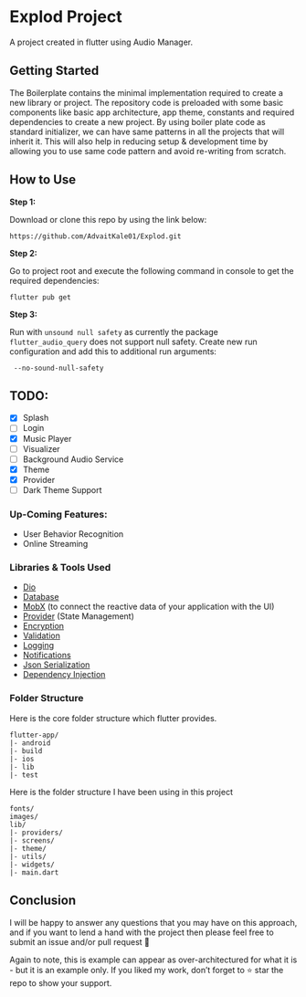 # Explod Project

A project created in flutter using Audio Manager.

## Getting Started

The Boilerplate contains the minimal implementation required to create a new library or project. The repository code is preloaded with some basic components like basic app architecture, app theme, constants and required dependencies to create a new project. By using boiler plate code as standard initializer, we can have same patterns in all the projects that will inherit it. This will also help in reducing setup & development time by allowing you to use same code pattern and avoid re-writing from scratch.

## How to Use 

**Step 1:**

Download or clone this repo by using the link below:

```
https://github.com/AdvaitKale01/Explod.git
```

**Step 2:**

Go to project root and execute the following command in console to get the required dependencies: 

```
flutter pub get 
```

**Step 3:**

Run with `unsound null safety` as currently the package ```flutter_audio_query``` does not support null safety. Create new run configuration and add this to additional run arguments:

```
 --no-sound-null-safety
```

## TODO:

- [x] Splash 
- [ ] Login 
- [x] Music Player 
- [ ] Visualizer 
- [ ] Background Audio Service 
- [x] Theme 
- [x] Provider  
- [ ] Dark Theme Support

### Up-Coming Features:

* User Behavior Recognition
* Online Streaming

### Libraries & Tools Used

* [Dio](https://github.com/flutterchina/dio)
* [Database](https://github.com/tekartik/sembast.dart)
* [MobX](https://github.com/mobxjs/mobx.dart) (to connect the reactive data of your application with the UI)
* [Provider](https://github.com/rrousselGit/provider) (State Management)
* [Encryption](https://github.com/xxtea/xxtea-dart)
* [Validation](https://github.com/dart-league/validators)
* [Logging](https://github.com/zubairehman/Flogs)
* [Notifications](https://github.com/AndreHaueisen/flushbar)
* [Json Serialization](https://github.com/dart-lang/json_serializable)
* [Dependency Injection](https://github.com/fluttercommunity/get_it)

### Folder Structure
Here is the core folder structure which flutter provides.

```
flutter-app/
|- android
|- build
|- ios
|- lib
|- test
```

Here is the folder structure I have been using in this project

```
fonts/
images/
lib/
|- providers/
|- screens/
|- theme/
|- utils/
|- widgets/
|- main.dart
```

[comment]: <> (Now, lets dive into the lib folder which has the main code for the application.)

[comment]: <> (```)

[comment]: <> (1- constants - All the application level constants are defined in this directory with-in their respective files. This directory contains the constants for `theme`, `dimentions`, `api endpoints`, `preferences` and `strings`.)

[comment]: <> (2- data - Contains the data layer of your project, includes directories for local, network and shared pref/cache.)

[comment]: <> (3- stores - Contains store&#40;s&#41; for state-management of your application, to connect the reactive data of your application with the UI. )

[comment]: <> (4- ui — Contains all the ui of your project, contains sub directory for each screen.)

[comment]: <> (5- util — Contains the utilities/common functions of your application.)

[comment]: <> (6- widgets — Contains the common widgets for your applications. For example, Button, TextField etc.)

[comment]: <> (7- routes.dart — This file contains all the routes for your application.)

[comment]: <> (8- main.dart - This is the starting point of the application. All the application level configurations are defined in this file i.e, theme, routes, title, orientation etc.)

[comment]: <> (```)

[comment]: <> (### Constants)

[comment]: <> (This directory contains all the application level constants. A separate file is created for each type as shown in example below:)

[comment]: <> (```)

[comment]: <> (constants/)

[comment]: <> (|- app_theme.dart)

[comment]: <> (|- dimens.dart)

[comment]: <> (|- endpoints.dart)

[comment]: <> (|- preferences.dart)

[comment]: <> (|- strings.dart)

[comment]: <> (```)

[comment]: <> (### Data)

[comment]: <> (All the business logic of your application will go into this directory, it represents the data layer of your application. It is sub-divided into three directories `local`, `network` and `sharedperf`, each containing the domain specific logic. Since each layer exists independently, that makes it easier to unit test. The communication between UI and data layer is handled by using central repository.)

[comment]: <> (```)

[comment]: <> (data/)

[comment]: <> (|- local/)

[comment]: <> (    |- constants/)

[comment]: <> (    |- datasources/)

[comment]: <> (    |- app_database.dart)
   
[comment]: <> (|- network/)

[comment]: <> (    |- constants/)

[comment]: <> (    |- exceptions/)

[comment]: <> (    |- rest_client.dart)
    
[comment]: <> (|- sharedpref)

[comment]: <> (    |- constants/)

[comment]: <> (    |- shared_preference_helper.dart)
    
[comment]: <> (|- repository.dart)

[comment]: <> (```)

[comment]: <> (### Stores)

[comment]: <> (The store is where all your application state lives in flutter. The Store is basically a widget that stands at the top of the widget tree and passes it's data down using special methods. In-case of multiple stores, a separate folder for each store is created as shown in the example below:)

[comment]: <> (```)

[comment]: <> (stores/)

[comment]: <> (|- login/)

[comment]: <> (    |- login_store.dart)

[comment]: <> (    |- form_validator.dart)

[comment]: <> (```)

[comment]: <> (### UI)

[comment]: <> (This directory contains all the ui of your application. Each screen is located in a separate folder making it easy to combine group of files related to that particular screen. All the screen specific widgets will be placed in `widgets` directory as shown in the example below:)

[comment]: <> (```)

[comment]: <> (ui/)

[comment]: <> (|- login)

[comment]: <> (   |- login_screen.dart)

[comment]: <> (   |- widgets)

[comment]: <> (      |- login_form.dart)

[comment]: <> (      |- login_button.dart)

[comment]: <> (```)

[comment]: <> (### Utils)

[comment]: <> (Contains the common file&#40;s&#41; and utilities used in a project. The folder structure is as follows: )

[comment]: <> (```)

[comment]: <> (utils/)

[comment]: <> (|- encryption)

[comment]: <> (   |- xxtea.dart)

[comment]: <> (|- date)

[comment]: <> (  |- date_time.dart)

[comment]: <> (```)

[comment]: <> (### Widgets)

[comment]: <> (Contains the common widgets that are shared across multiple screens. For example, Button, TextField etc.)

[comment]: <> (```)

[comment]: <> (widgets/)

[comment]: <> (|- app_icon_widget.dart)

[comment]: <> (|- empty_app_bar.dart)

[comment]: <> (|- progress_indicator.dart)

[comment]: <> (```)

[comment]: <> (### Routes)

[comment]: <> (This file contains all the routes for your application.)

[comment]: <> (```dart)

[comment]: <> (import 'package:flutter/material.dart';)

[comment]: <> (import 'ui/home/home.dart';)

[comment]: <> (import 'ui/login/login.dart';)

[comment]: <> (import 'ui/splash/splash.dart';)

[comment]: <> (class Routes {)

[comment]: <> (  Routes._&#40;&#41;;)

[comment]: <> (  //static variables)

[comment]: <> (  static const String splash = '/splash';)

[comment]: <> (  static const String login = '/login';)

[comment]: <> (  static const String home = '/home';)

[comment]: <> (  static final routes = <String, WidgetBuilder>{)

[comment]: <> (    splash: &#40;BuildContext context&#41; => SplashScreen&#40;&#41;,)

[comment]: <> (    login: &#40;BuildContext context&#41; => LoginScreen&#40;&#41;,)

[comment]: <> (    home: &#40;BuildContext context&#41; => HomeScreen&#40;&#41;,)

[comment]: <> (  };)

[comment]: <> (})

[comment]: <> (```)

[comment]: <> (### Main)

[comment]: <> (This is the starting point of the application. All the application level configurations are defined in this file i.e, theme, routes, title, orientation etc.)

[comment]: <> (```dart)

[comment]: <> (import 'package:boilerplate/routes.dart';)

[comment]: <> (import 'package:flutter/material.dart';)

[comment]: <> (import 'package:flutter/services.dart';)

[comment]: <> (import 'constants/app_theme.dart';)

[comment]: <> (import 'constants/strings.dart';)

[comment]: <> (import 'ui/splash/splash.dart';)

[comment]: <> (void main&#40;&#41; {)

[comment]: <> (  SystemChrome.setPreferredOrientations&#40;[)

[comment]: <> (    DeviceOrientation.portraitUp,)

[comment]: <> (    DeviceOrientation.portraitDown,)

[comment]: <> (    DeviceOrientation.landscapeRight,)

[comment]: <> (    DeviceOrientation.landscapeLeft,)

[comment]: <> (  ]&#41;.then&#40;&#40;_&#41; {)

[comment]: <> (    runApp&#40;MyApp&#40;&#41;&#41;;)

[comment]: <> (  }&#41;;)

[comment]: <> (})

[comment]: <> (class MyApp extends StatelessWidget {)

[comment]: <> (  // This widget is the root of your application.)

[comment]: <> (  @override)

[comment]: <> (  Widget build&#40;BuildContext context&#41; {)

[comment]: <> (    return MaterialApp&#40;)

[comment]: <> (      debugShowCheckedModeBanner: false,)

[comment]: <> (      title: Strings.appName,)

[comment]: <> (      theme: themeData,)

[comment]: <> (      routes: Routes.routes,)

[comment]: <> (      home: SplashScreen&#40;&#41;,)

[comment]: <> (    &#41;;)

[comment]: <> (  })

[comment]: <> (})

[comment]: <> (```)

[comment]: <> (## Wiki)

[comment]: <> (Checkout [wiki]&#40;https://github.com/zubairehman/flutter-boilerplate-project/wiki&#41; for more info)

## Conclusion

I will be happy to answer any questions that you may have on this approach, and if you want to lend a hand with the project then please feel free to submit an issue and/or pull request 🙂

Again to note, this is example can appear as over-architectured for what it is - but it is an example only. If you liked my work, don’t forget to ⭐ star the repo to show your support.
